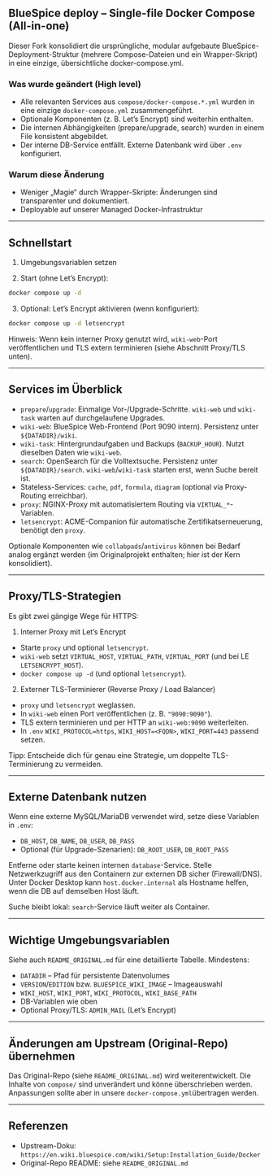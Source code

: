## BlueSpice deploy – Single-file Docker Compose (All-in-one)

Dieser Fork konsolidiert die ursprüngliche, modular aufgebaute BlueSpice-Deployment-Struktur (mehrere Compose-Dateien und ein Wrapper-Skript) in eine einzige, übersichtliche docker-compose.yml.

### Was wurde geändert (High level)
- Alle relevanten Services aus `compose/docker-compose.*.yml` wurden in eine einzige `docker-compose.yml` zusammengeführt.
- Optionale Komponenten (z. B. Let’s Encrypt) sind weiterhin enthalten.
- Die internen Abhängigkeiten (prepare/upgrade, search) wurden in einem File konsistent abgebildet.
- Der interne DB-Service entfällt. Externe Datenbank wird über `.env` konfiguriert.

### Warum diese Änderung
- Weniger „Magie“ durch Wrapper-Skripte: Änderungen sind transparenter und dokumentiert.
- Deployable auf unserer Managed Docker-Infrastruktur

---

## Schnellstart

1) Umgebungsvariablen setzen

2) Start (ohne Let’s Encrypt):
```bash
docker compose up -d
```

3) Optional: Let’s Encrypt aktivieren (wenn konfiguriert):
```bash
docker compose up -d letsencrypt
```

Hinweis: Wenn kein interner Proxy genutzt wird, `wiki-web`-Port veröffentlichen und TLS extern terminieren (siehe Abschnitt Proxy/TLS unten).

---

## Services im Überblick

- `prepare`/`upgrade`: Einmalige Vor-/Upgrade-Schritte. `wiki-web` und `wiki-task` warten auf durchgelaufene Upgrades.
- `wiki-web`: BlueSpice Web-Frontend (Port 9090 intern). Persistenz unter `${DATADIR}/wiki`.
- `wiki-task`: Hintergrundaufgaben und Backups (`BACKUP_HOUR`). Nutzt dieselben Daten wie `wiki-web`.
- `search`: OpenSearch für die Volltextsuche. Persistenz unter `${DATADIR}/search`. `wiki-web`/`wiki-task` starten erst, wenn Suche bereit ist.
- Stateless-Services: `cache`, `pdf`, `formula`, `diagram` (optional via Proxy-Routing erreichbar).
- `proxy`: NGINX-Proxy mit automatisiertem Routing via `VIRTUAL_*`-Variablen.
- `letsencrypt`: ACME-Companion für automatische Zertifikatserneuerung, benötigt den `proxy`.

Optionale Komponenten wie `collabpads`/`antivirus` können bei Bedarf analog ergänzt werden (im Originalprojekt enthalten; hier ist der Kern konsolidiert).

---

## Proxy/TLS-Strategien

Es gibt zwei gängige Wege für HTTPS:

1) Interner Proxy mit Let’s Encrypt
- Starte `proxy` und optional `letsencrypt`.
- `wiki-web` setzt `VIRTUAL_HOST`, `VIRTUAL_PATH`, `VIRTUAL_PORT` (und bei LE `LETSENCRYPT_HOST`).
- `docker compose up -d` (und optional `letsencrypt`).

2) Externer TLS-Terminierer (Reverse Proxy / Load Balancer)
- `proxy` und `letsencrypt` weglassen.
- In `wiki-web` einen Port veröffentlichen (z. B. `"9090:9090"`).
- TLS extern terminieren und per HTTP an `wiki-web:9090` weiterleiten.
- In `.env` `WIKI_PROTOCOL=https`, `WIKI_HOST=<FQDN>`, `WIKI_PORT=443` passend setzen.

Tipp: Entscheide dich für genau eine Strategie, um doppelte TLS-Terminierung zu vermeiden.

---

## Externe Datenbank nutzen

Wenn eine externe MySQL/MariaDB verwendet wird, setze diese Variablen in `.env`:
- `DB_HOST`, `DB_NAME`, `DB_USER`, `DB_PASS`
- Optional (für Upgrade-Szenarien): `DB_ROOT_USER`, `DB_ROOT_PASS`

Entferne oder starte keinen internen `database`-Service. Stelle Netzwerkzugriff aus den Containern zur externen DB sicher (Firewall/DNS). Unter Docker Desktop kann `host.docker.internal` als Hostname helfen, wenn die DB auf demselben Host läuft.

Suche bleibt lokal: `search`-Service läuft weiter als Container.

---

## Wichtige Umgebungsvariablen

Siehe auch `README_ORIGINAL.md` für eine detaillierte Tabelle. Mindestens:
- `DATADIR` – Pfad für persistente Datenvolumes
- `VERSION`/`EDITION` bzw. `BLUESPICE_WIKI_IMAGE` – Imageauswahl
- `WIKI_HOST`, `WIKI_PORT`, `WIKI_PROTOCOL`, `WIKI_BASE_PATH`
- DB-Variablen wie oben
- Optional Proxy/TLS: `ADMIN_MAIL` (Let’s Encrypt)

---

## Änderungen am Upstream (Original-Repo) übernehmen

Das Original-Repo (siehe `README_ORIGINAL.md`) wird weiterentwickelt. Die Inhalte von `compose/` sind unverändert und könne überschrieben werden. Anpassungen sollte aber in unsere `docker-compose.yml`übertragen werden.

---

## Referenzen
- Upstream-Doku: `https://en.wiki.bluespice.com/wiki/Setup:Installation_Guide/Docker`
- Original-Repo README: siehe `README_ORIGINAL.md`


